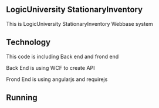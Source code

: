 
## LogicUniversity StationaryInventory

This is LogicUniversity StationaryInventory Webbase system

## Technology
This code is including Back end and frond end 

Back End is using WCF to create API

Frond End is using angularjs and requirejs

## Running
